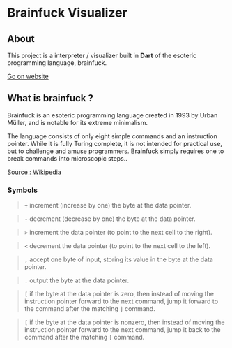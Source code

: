 <h1>Brainfuck Visualizer</h1>
<h2 style="font-weight: bold;">About</h2>
<p>This project is a interpreter / visualizer built in <strong>Dart</strong> of the  esoteric programming language, brainfuck.</p>
<a href="https://brainfuck-visualizer.netlify.app/">Go on website</a>
<h2 style="font-weight: bold;">What is brainfuck ?</h2>
<p>Brainfuck is an esoteric programming language created in 1993 by Urban Müller, and is notable for its extreme minimalism.

The language consists of only eight simple commands and an instruction pointer. While it is fully Turing complete, it is not intended for practical use, but to challenge and amuse programmers. Brainfuck simply requires one to break commands into microscopic steps..</p>
<a href="https://en.wikipedia.org/wiki/Brainfuck">Source : Wikipedia</a>

<h3 style="font-weight: bold;">Symbols</h3>
<blockquote><code>+</code> increment (increase by one) the byte at the data pointer.</blockquote>
<blockquote><code>-</code> decrement (decrease by one) the byte at the data pointer.</blockquote>
<blockquote><code>></code> increment the data pointer (to point to the next cell to the right).</blockquote>
<blockquote><code><</code> decrement the data pointer (to point to the next cell to the left).</blockquote>
<blockquote><code>,</code> accept one byte of input, storing its value in the byte at the data pointer.</blockquote>
<blockquote><code>.</code> output the byte at the data pointer.</blockquote>
<blockquote><code>[</code> if the byte at the data pointer is zero, then instead of moving the instruction pointer forward to the next command, jump it forward to the command after the matching <code>]</code> command.</blockquote>
<blockquote><code>[</code> if the byte at the data pointer is nonzero, then instead of moving the instruction pointer forward to the next command, jump it back to the command after the matching <code>[</code> command.
</blockquote>
